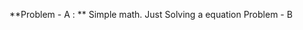 **Problem - A : **  Simple math. Just Solving a equation 
<a align = "center" src = "https://github.com/user-attachments/assets/9584ca1a-6892-4800-a526-056b1677dc5c" />
Problem - B
